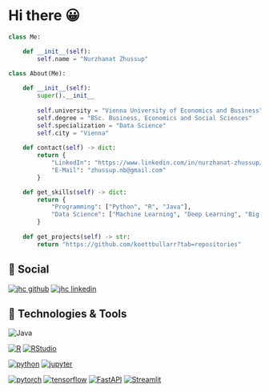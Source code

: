 # Hi there 😀

```python
class Me:

    def __init__(self):
        self.name = "Nurzhanat Zhussup"
        
class About(Me):

    def __init__(self):
        super().__init__
        
        self.university = "Vienna University of Economics and Business"
        self.degree = "BSc. Business, Economics and Social Sciences"
        self.specialization = "Data Science"
        self.city = "Vienna"
 
    def contact(self) -> dict:
        return {
            "LinkedIn": "https://www.linkedin.com/in/nurzhanat-zhussup/",
            "E-Mail": "zhussup.nb@gmail.com"
        }

    def get_skills(self) -> dict:
        return {
            "Programming": ["Python", "R", "Java"],
            "Data Science": ["Machine Learning", "Deep Learning", "Big Data", "Data Processing"]
        }
        
    def get_projects(self) -> str:
        return "https://github.com/koettbullarr?tab=repositories"
```

## 📱 Social

[![jhc github](https://img.shields.io/badge/GitHub-koettbullarr-181717.svg?style=flat&logo=github)](https://github.com/koettbullarr)
[![jhc linkedin](https://img.shields.io/badge/LinkedIn-N.Zhussup-00aced.svg?style=flat&logo=linkedin)](https://www.linkedin.com/in/nurzhanat-zhussup)
    
## 🔧 Technologies & Tools

![Java](https://img.shields.io/badge/Java-informational?style=flat&logo=java&logoColor=white&color=6aa6f8)

[![R](https://img.shields.io/badge/-script-276DC3.svg?style=flat&logo=R)](https://cran.r-project.org)
[![RStudio](https://img.shields.io/badge/RStudio-project-75AADB.svg?style=flat&logo=RStudio)](https://www.rstudio.com)

[![python](https://img.shields.io/badge/Python-3776AB.svg?style=flat&logo=python&logoColor=white)](https://www.python.org)
[![jupyter](https://img.shields.io/badge/Jupyter-Lab-F37626.svg?style=flat&logo=Jupyter)](https://jupyterlab.readthedocs.io/en/stable)

[![pytorch](https://img.shields.io/badge/PyTorch-EE4C2C.svg?style=flat&logo=pytorch)](https://pytorch.org)
[![tensorflow](https://img.shields.io/badge/TensorFlow-FF6F00.svg?style=flat&logo=tensorflow)](https://www.tensorflow.org)
[![FastAPI](https://img.shields.io/badge/FastAPI-009688.svg?style=flat&logo=FastAPI&logoColor=white)](https://fastapi.tiangolo.com)
[![Streamlit](https://img.shields.io/badge/Streamlit-FF4B4B.svg?style=flat&logo=Streamlit&logoColor=white)](https://streamlit.io)

